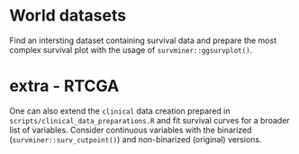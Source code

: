 # World datasets

Find an intersting dataset containing survival data and prepare the most complex survival plot with the usage of 
`survminer::ggsurvplot()`. 


# extra - RTCGA

One can also extend the `clinical` data creation prepared in `scripts/clinical_data_preparations.R` and fit survival curves for
a broader list of variables. Consider continuous variables with the binarized (`survminer::surv_cutpoint()`) and non-binarized (original) versions.